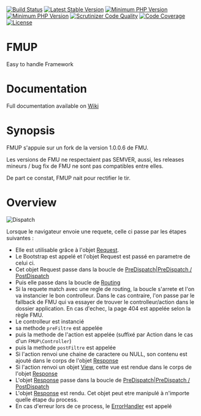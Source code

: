 [![Build Status](https://scrutinizer-ci.com/g/Logi-CE/fmup/badges/build.png?b=master)](https://scrutinizer-ci.com/g/Logi-CE/fmup/build-status/master)
[![Latest Stable Version](https://poser.pugx.org/fmup/fmup/v/stable)](https://packagist.org/packages/fmup/fmup) 
[![Minimum PHP Version](https://img.shields.io/badge/php-%3E%3D%205.6-8892BF.svg?style=flat-square)](https://php.net/)
[![Minimum PHP Version](https://img.shields.io/badge/php-%3E%3D%207.0-8892BF.svg?style=flat-square)](https://php.net/)
[![Scrutinizer Code Quality](https://scrutinizer-ci.com/g/Logi-CE/fmup/badges/quality-score.png?b=master)](https://scrutinizer-ci.com/g/Logi-CE/fmup/?branch=master)
[![Code Coverage](https://scrutinizer-ci.com/g/Logi-CE/fmup/badges/coverage.png?b=master)](https://scrutinizer-ci.com/g/Logi-CE/fmup/?branch=master)
[![License](https://poser.pugx.org/fmup/fmup/license)](https://packagist.org/packages/fmup/fmup)

FMUP
====

Easy to handle Framework

Documentation
=============

Full documentation available on [Wiki](https://github.com/Logi-CE/fmup/wiki)

Synopsis
========
FMUP s'appuie sur un fork de la version 1.0.0.6 de FMU.

Les versions de FMU ne respectaient pas SEMVER, aussi, les releases mineurs / bug fix de FMU ne sont pas compatibles entre elles.

De part ce constat, FMUP nait pour rectifier le tir.

Overview
========

![Dispatch](http://logi-ce.github.io/fmup/dispatch.png)

Lorsque le navigateur envoie une requete, celle ci passe par les étapes suivantes :

* Elle est utilisable grâce à l'objet [Request](https://github.com/Logi-CE/fmup/wiki/Request). 
* Le Bootstrap est appelé et l'objet Request est passé en parametre de celui ci.
* Cet objet Request passe dans la boucle de [PreDispatch|PreDispatch / PostDispatch](https://github.com/Logi-CE/fmup/wiki/PreDispatch---PostDispatch)
* Puis elle passe dans la boucle de [Routing](https://github.com/Logi-CE/fmup/wiki/Routing)
* Si la requete match avec une regle de routing, la boucle s'arrete et l'on va instancier le bon controlleur. Dans le cas contraire, l'on passe par le fallback de FMU qui va essayer de trouver le controlleur/action dans le dossier application. En cas d'echec, la page 404 est appelée selon la règle FMU.
* Le controlleur est instancié
* sa methode `preFiltre` est appelée
* puis la methode de l'action est appelée (suffixé par Action dans le cas d'un `FMUP\Controller`)
* puis la methode `postFiltre` est appelée
* Si l'action renvoi une chaine de caractere ou NULL, son contenu est ajouté dans le corps de l'objet [Response](https://github.com/Logi-CE/fmup/wiki/Response)
* Si l'action renvoi un objet [View](https://github.com/Logi-CE/fmup/wiki/View), cette vue est rendue dans le corps de l'objet [Response](https://github.com/Logi-CE/fmup/wiki/Response)
* L'objet [Response](https://github.com/Logi-CE/fmup/wiki/Response) passe dans la boucle de [PreDispatch|PreDispatch / PostDispatch](https://github.com/Logi-CE/fmup/wiki/PreDispatch---PostDispatch)
* L'objet [Response](https://github.com/Logi-CE/fmup/wiki/Response) est rendu. Cet objet peut etre manipulé à n'importe quelle étape du process.
* En cas d'erreur lors de ce process, le [ErrorHandler](https://github.com/Logi-CE/fmup/wiki/ErrorHandler) est appelé
